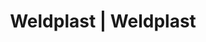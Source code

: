 ---
Filename: "eshop-products-variant62"
Link: "file:/Users/vinayakpatel/Downloads/www.weldplast.cz/eshop_products_compare/add/eshop-products-variant62"
product_name: "null"
product_id: "null"
title: "Weldplast | Weldplast"
product_desc: ""
product_specs: ""
product_downloads: ""
href: ""
p_desc_2: ""
accessories: ""
similar_products: ""
---